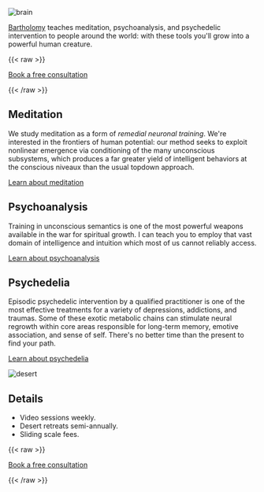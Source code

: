 ![brain](/covers/dripping_brain.jpg)

[Bartholomy](/about) teaches meditation, psychoanalysis, and psychedelic intervention to people around the world: with these tools you'll grow into a powerful human creature.

{{< raw >}}

  <div class="action_button">
    <a href="/consult">
      <p>
          Book a free consultation
      </p>
    </a>
  </div>

{{< /raw >}}

## Meditation

We study meditation as a form of *remedial neuronal training*. We're interested in the frontiers of human potential: our method seeks to exploit nonlinear emergence via conditioning of the many unconscious subsystems, which produces a far greater yield of intelligent behaviors at the conscious niveaux than the usual topdown approach.

[Learn about meditation](/posts/why-meditate/)

## Psychoanalysis

Training in unconscious semantics is one of the most powerful weapons available in the war for spiritual growth. I can teach you to employ that vast domain of intelligence and intuition which most of us cannot reliably access.

[Learn about psychoanalysis](/posts/uncanny/)

## Psychedelia

Episodic psychedelic intervention by a qualified practitioner is one of the most effective treatments for a variety of depressions, addictions, and traumas. Some of these exotic metabolic chains can stimulate neural regrowth within core areas responsible for long-term memory, emotive association, and sense of self. There's no better time than the present to find your path.

[Learn about psychedelia](/posts/three-pillars/)

![desert](/landscape.jpg)

## Details

* Video sessions weekly.
* Desert retreats semi-annually.
* Sliding scale fees.

{{< raw >}}

  <div class="action_button">
    <a href="/consult">
      <p>
          Book a free consultation
      </p>
    </a>
  </div>

{{< /raw >}}
